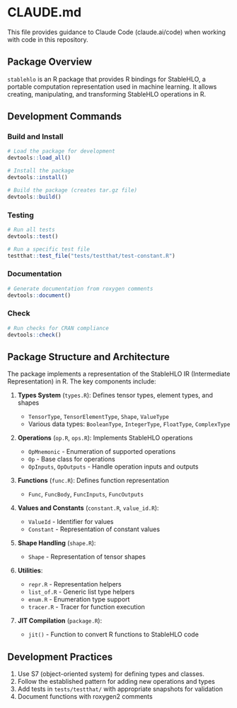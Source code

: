 # CLAUDE.md

This file provides guidance to Claude Code (claude.ai/code) when working with code in this repository.

## Package Overview

`stablehlo` is an R package that provides R bindings for StableHLO, a portable computation representation used in machine learning. It allows creating, manipulating, and transforming StableHLO operations in R.

## Development Commands

### Build and Install

```r
# Load the package for development
devtools::load_all()

# Install the package
devtools::install()

# Build the package (creates tar.gz file)
devtools::build()
```

### Testing

```r
# Run all tests
devtools::test()

# Run a specific test file
testthat::test_file("tests/testthat/test-constant.R")
```

### Documentation

```r
# Generate documentation from roxygen comments
devtools::document()
```

### Check

```r
# Run checks for CRAN compliance
devtools::check()
```

## Package Structure and Architecture

The package implements a representation of the StableHLO IR (Intermediate Representation) in R. The key components include:

1. **Types System** (`types.R`): Defines tensor types, element types, and shapes
   - `TensorType`, `TensorElementType`, `Shape`, `ValueType`
   - Various data types: `BooleanType`, `IntegerType`, `FloatType`, `ComplexType`

2. **Operations** (`op.R`, `ops.R`): Implements StableHLO operations
   - `OpMnemonic` - Enumeration of supported operations
   - `Op` - Base class for operations
   - `OpInputs`, `OpOutputs` - Handle operation inputs and outputs

3. **Functions** (`func.R`): Defines function representation
   - `Func`, `FuncBody`, `FuncInputs`, `FuncOutputs`

4. **Values and Constants** (`constant.R`, `value_id.R`):
   - `ValueId` - Identifier for values
   - `Constant` - Representation of constant values

5. **Shape Handling** (`shape.R`):
   - `Shape` - Representation of tensor shapes

6. **Utilities**:
   - `repr.R` - Representation helpers
   - `list_of.R` - Generic list type helpers
   - `enum.R` - Enumeration type support
   - `tracer.R` - Tracer for function execution

7. **JIT Compilation** (`package.R`):
   - `jit()` - Function to convert R functions to StableHLO code

## Development Practices

1. Use S7 (object-oriented system) for defining types and classes.
2. Follow the established pattern for adding new operations and types
3. Add tests in `tests/testthat/` with appropriate snapshots for validation
4. Document functions with roxygen2 comments
